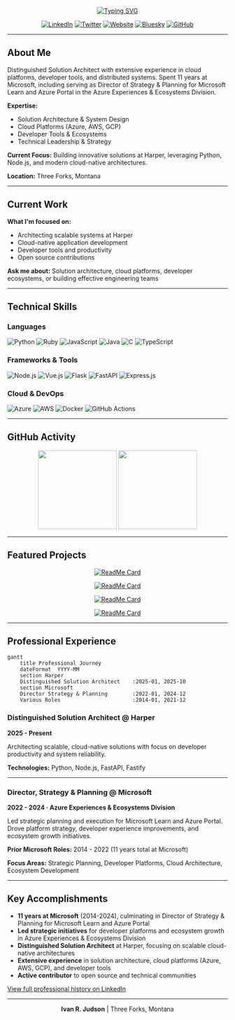 <div align="center">

<!-- ANIMATED TYPING HEADER -->
[![Typing SVG](https://readme-typing-svg.herokuapp.com?font=Fira+Code&size=32&duration=2800&pause=2000&color=A9FEF7&center=true&vCenter=true&width=940&lines=Ivan+R.+Judson;Distinguished+Solution+Architect;Solution+Architecture+%7C+Cloud+Platforms+%7C+Developer+Tools)](https://git.io/typing-svg)

<!-- SOCIAL MEDIA BADGES -->
[![LinkedIn](https://img.shields.io/badge/LinkedIn-0077B5?style=for-the-badge&logo=linkedin&logoColor=white)](https://linkedin.com/in/irjudson)
[![Twitter](https://img.shields.io/badge/Twitter-1DA1F2?style=for-the-badge&logo=twitter&logoColor=white)](https://twitter.com/irjudson)
[![Website](https://img.shields.io/badge/Website-FF5722?style=for-the-badge&logo=todoist&logoColor=white)](https://www.irjudson.org/)
[![Bluesky](https://img.shields.io/badge/Bluesky-0285FF?style=for-the-badge&logo=bluesky&logoColor=white)](https://bsky.app/profile/irjudson.bsky.social)
[![GitHub](https://img.shields.io/badge/GitHub-100000?style=for-the-badge&logo=github&logoColor=white)](https://github.com/irjudson)

</div>

---

## About Me

Distinguished Solution Architect with extensive experience in cloud platforms, developer tools, and distributed systems. Spent 11 years at Microsoft, including serving as Director of Strategy & Planning for Microsoft Learn and Azure Portal in the Azure Experiences & Ecosystems Division.

**Expertise:**
- Solution Architecture & System Design
- Cloud Platforms (Azure, AWS, GCP)
- Developer Tools & Ecosystems
- Technical Leadership & Strategy

**Current Focus:** Building innovative solutions at Harper, leveraging Python, Node.js, and modern cloud-native architectures.

**Location:** Three Forks, Montana

---

## Current Work

**What I'm focused on:**
- Architecting scalable systems at Harper
- Cloud-native application development
- Developer tools and productivity
- Open source contributions

**Ask me about:** Solution architecture, cloud platforms, developer ecosystems, or building effective engineering teams

---

## Technical Skills

### Languages
![Python](https://img.shields.io/badge/Python-3776AB?style=for-the-badge&logo=python&logoColor=white)
![Ruby](https://img.shields.io/badge/Ruby-CC342D?style=for-the-badge&logo=ruby&logoColor=white)
![JavaScript](https://img.shields.io/badge/JavaScript-F7DF1E?style=for-the-badge&logo=javascript&logoColor=black)
![Java](https://img.shields.io/badge/Java-ED8B00?style=for-the-badge&logo=openjdk&logoColor=white)
![C](https://img.shields.io/badge/C-00599C?style=for-the-badge&logo=c&logoColor=white)
![TypeScript](https://img.shields.io/badge/TypeScript-007ACC?style=for-the-badge&logo=typescript&logoColor=white)

### Frameworks & Tools
![Node.js](https://img.shields.io/badge/Node.js-43853D?style=for-the-badge&logo=nodedotjs&logoColor=white)
![Vue.js](https://img.shields.io/badge/Vue.js-35495E?style=for-the-badge&logo=vuedotjs&logoColor=4FC08D)
![Flask](https://img.shields.io/badge/Flask-000000?style=for-the-badge&logo=flask&logoColor=white)
![FastAPI](https://img.shields.io/badge/FastAPI-005571?style=for-the-badge&logo=fastapi&logoColor=white)
![Express.js](https://img.shields.io/badge/Express.js-404D59?style=for-the-badge&logo=express&logoColor=white)

### Cloud & DevOps
![Azure](https://img.shields.io/badge/Microsoft_Azure-0089D6?style=for-the-badge&logo=microsoft-azure&logoColor=white)
![AWS](https://img.shields.io/badge/AWS-232F3E?style=for-the-badge&logo=amazon-aws&logoColor=white)
![Docker](https://img.shields.io/badge/Docker-2496ED?style=for-the-badge&logo=docker&logoColor=white)
![GitHub Actions](https://img.shields.io/badge/GitHub_Actions-2088FF?style=for-the-badge&logo=github-actions&logoColor=white)

---

## GitHub Activity

<div align="center">

<img height="180em" src="https://github-readme-stats.vercel.app/api?username=irjudson&show_icons=true&theme=tokyonight&include_all_commits=true&count_private=true"/>

<img height="180em" src="https://github-readme-stats.vercel.app/api/top-langs/?username=irjudson&layout=compact&langs_count=8&theme=tokyonight"/>

</div>

---

## Featured Projects

<div align="center">

<!-- PROJECT 1 -->
[![ReadMe Card](https://github-readme-stats.vercel.app/api/pin/?username=irjudson&repo=github-profile-upgrade&theme=tokyonight)](https://github.com/irjudson/github-profile-upgrade)

<!-- PROJECT 2 -->
[![ReadMe Card](https://github-readme-stats.vercel.app/api/pin/?username=irjudson&repo=vam-tools&theme=tokyonight)](https://github.com/irjudson/vam-tools)

<!-- PROJECT 3 -->
[![ReadMe Card](https://github-readme-stats.vercel.app/api/pin/?username=irjudson&repo=astro&theme=tokyonight)](https://github.com/irjudson/astro)

<!-- PROJECT 4 -->
[![ReadMe Card](https://github-readme-stats.vercel.app/api/pin/?username=harperfast&repo=harper&theme=tokyonight)](https://github.com/harperfast/harper)

</div>

---

## Professional Experience

```mermaid
gantt
    title Professional Journey
    dateFormat  YYYY-MM
    section Harper
    Distinguished Solution Architect    :2025-01, 2025-10
    section Microsoft
    Director Strategy & Planning        :2022-01, 2024-12
    Various Roles                       :2014-01, 2021-12
```

### Distinguished Solution Architect @ Harper
**2025 - Present**

Architecting scalable, cloud-native solutions with focus on developer productivity and system reliability.

**Technologies:** Python, Node.js, FastAPI, Fastify

---

### Director, Strategy & Planning @ Microsoft
**2022 - 2024 · Azure Experiences & Ecosystems Division**

Led strategic planning and execution for Microsoft Learn and Azure Portal. Drove platform strategy, developer experience improvements, and ecosystem growth initiatives.

**Prior Microsoft Roles:** 2014 - 2022 (11 years total at Microsoft)

**Focus Areas:** Strategic Planning, Developer Platforms, Cloud Architecture, Ecosystem Development

---

## Key Accomplishments

- **11 years at Microsoft** (2014-2024), culminating in Director of Strategy & Planning for Microsoft Learn and Azure Portal
- **Led strategic initiatives** for developer platforms and ecosystem growth in Azure Experiences & Ecosystems Division
- **Distinguished Solution Architect** at Harper, focusing on scalable cloud-native architectures
- **Extensive experience** in solution architecture, cloud platforms (Azure, AWS, GCP), and developer tools
- **Active contributor** to open source and technical communities

[View full professional history on LinkedIn](https://linkedin.com/in/irjudson)

---

<div align="center">

**Ivan R. Judson** | Three Forks, Montana

</div>
